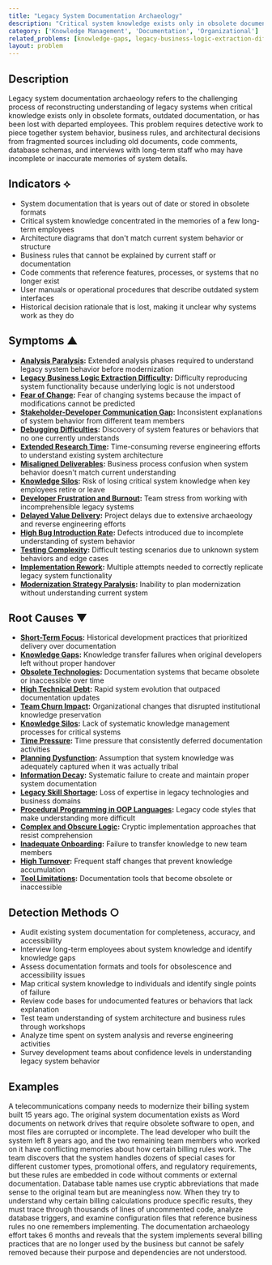 ```yaml
---
title: "Legacy System Documentation Archaeology"
description: "Critical system knowledge exists only in obsolete documentation formats, outdated diagrams, and departed employees' tribal knowledge"
category: ['Knowledge Management', 'Documentation', 'Organizational']
related_problems: [knowledge-gaps, legacy-business-logic-extraction-difficulty, legacy-skill-shortage]
layout: problem
---
```


## Description

Legacy system documentation archaeology refers to the challenging process of reconstructing understanding of legacy systems when critical knowledge exists only in obsolete formats, outdated documentation, or has been lost with departed employees. This problem requires detective work to piece together system behavior, business rules, and architectural decisions from fragmented sources including old documents, code comments, database schemas, and interviews with long-term staff who may have incomplete or inaccurate memories of system details.

## Indicators ⟡

- System documentation that is years out of date or stored in obsolete formats
- Critical system knowledge concentrated in the memories of a few long-term employees
- Architecture diagrams that don't match current system behavior or structure
- Business rules that cannot be explained by current staff or documentation
- Code comments that reference features, processes, or systems that no longer exist
- User manuals or operational procedures that describe outdated system interfaces
- Historical decision rationale that is lost, making it unclear why systems work as they do

## Symptoms ▲

- **[Analysis Paralysis](analysis-paralysis.md):** Extended analysis phases required to understand legacy system behavior before modernization
- **[Legacy Business Logic Extraction Difficulty](legacy-business-logic-extraction-difficulty.md):** Difficulty reproducing system functionality because underlying logic is not understood
- **[Fear of Change](fear-of-change.md):** Fear of changing systems because the impact of modifications cannot be predicted
- **[Stakeholder-Developer Communication Gap](stakeholder-developer-communication-gap.md):** Inconsistent explanations of system behavior from different team members
- **[Debugging Difficulties](debugging-difficulties.md):** Discovery of system features or behaviors that no one currently understands
- **[Extended Research Time](extended-research-time.md):** Time-consuming reverse engineering efforts to understand existing system architecture
- **[Misaligned Deliverables](misaligned-deliverables.md):** Business process confusion when system behavior doesn't match current understanding
- **[Knowledge Silos](knowledge-silos.md):** Risk of losing critical system knowledge when key employees retire or leave
- **[Developer Frustration and Burnout](developer-frustration-and-burnout.md):** Team stress from working with incomprehensible legacy systems
- **[Delayed Value Delivery](delayed-value-delivery.md):** Project delays due to extensive archaeology and reverse engineering efforts
- **[High Bug Introduction Rate](high-bug-introduction-rate.md):** Defects introduced due to incomplete understanding of system behavior
- **[Testing Complexity](testing-complexity.md):** Difficult testing scenarios due to unknown system behaviors and edge cases
- **[Implementation Rework](implementation-rework.md):** Multiple attempts needed to correctly replicate legacy system functionality
- **[Modernization Strategy Paralysis](modernization-strategy-paralysis.md):** Inability to plan modernization without understanding current system

## Root Causes ▼

- **[Short-Term Focus](short-term-focus.md):** Historical development practices that prioritized delivery over documentation
- **[Knowledge Gaps](knowledge-gaps.md):** Knowledge transfer failures when original developers left without proper handover
- **[Obsolete Technologies](obsolete-technologies.md):** Documentation systems that became obsolete or inaccessible over time
- **[High Technical Debt](high-technical-debt.md):** Rapid system evolution that outpaced documentation updates
- **[Team Churn Impact](team-churn-impact.md):** Organizational changes that disrupted institutional knowledge preservation
- **[Knowledge Silos](knowledge-silos.md):** Lack of systematic knowledge management processes for critical systems
- **[Time Pressure](time-pressure.md):** Time pressure that consistently deferred documentation activities
- **[Planning Dysfunction](planning-dysfunction.md):** Assumption that system knowledge was adequately captured when it was actually tribal
- **[Information Decay](information-decay.md):** Systematic failure to create and maintain proper system documentation
- **[Legacy Skill Shortage](legacy-skill-shortage.md):** Loss of expertise in legacy technologies and business domains
- **[Procedural Programming in OOP Languages](procedural-programming-in-oop-languages.md):** Legacy code styles that make understanding more difficult
- **[Complex and Obscure Logic](complex-and-obscure-logic.md):** Cryptic implementation approaches that resist comprehension
- **[Inadequate Onboarding](inadequate-onboarding.md):** Failure to transfer knowledge to new team members
- **[High Turnover](high-turnover.md):** Frequent staff changes that prevent knowledge accumulation
- **[Tool Limitations](tool-limitations.md):** Documentation tools that become obsolete or inaccessible

## Detection Methods ○

- Audit existing system documentation for completeness, accuracy, and accessibility
- Interview long-term employees about system knowledge and identify knowledge gaps
- Assess documentation formats and tools for obsolescence and accessibility issues
- Map critical system knowledge to individuals and identify single points of failure
- Review code bases for undocumented features or behaviors that lack explanation
- Test team understanding of system architecture and business rules through workshops
- Analyze time spent on system analysis and reverse engineering activities
- Survey development teams about confidence levels in understanding legacy system behavior

## Examples

A telecommunications company needs to modernize their billing system built 15 years ago. The original system documentation exists as Word documents on network drives that require obsolete software to open, and most files are corrupted or incomplete. The lead developer who built the system left 8 years ago, and the two remaining team members who worked on it have conflicting memories about how certain billing rules work. The team discovers that the system handles dozens of special cases for different customer types, promotional offers, and regulatory requirements, but these rules are embedded in code without comments or external documentation. Database table names use cryptic abbreviations that made sense to the original team but are meaningless now. When they try to understand why certain billing calculations produce specific results, they must trace through thousands of lines of uncommented code, analyze database triggers, and examine configuration files that reference business rules no one remembers implementing. The documentation archaeology effort takes 6 months and reveals that the system implements several billing practices that are no longer used by the business but cannot be safely removed because their purpose and dependencies are not understood.